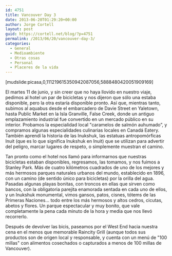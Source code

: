 ```yaml
---
id: 4751
title: Vancouver Day 3
date: 2013-06-20T01:29:20+00:00
author: Jorge Cortell
layout: post
guid: https://cortell.net/blog/?p=4751
permalink: /2013/06/20/vancouver-day-3/
categories:
  - General
  - Medioambiente
  - Otras cosas
  - Personal
  - Placeres de la vida
---
```

[mudslide:picasa,0,111219615350942087056,5888480420051909169]

El martes 11 de junio, y sin creer que no haya llovido en nuestro viaje, pedimos al hotel un par de bicicletas y nos dijeron que sólo una estaba disponible, pero la otra estaría disponible pronto. Así que, mientras tanto, subimos al aquabus desde el embarcadero de Davie Street en Yaletown, hasta Public Market en la Isla Granville, False Creek, donde un antiguo emplazamiento industrial fue convertido en un mercado público en su interior. Probamos la especialidad local "caramelos de salmón auhumado”, y compramos algunas especialidades culinarias locales en Canadá Eatery. También aprendí la historia de las Inukshuk, las estatuas antropomórficas Inuit (que es lo que significa Inukshuk en Inuit) que se utilizan para advertir del peligro, marcar lugares de respeto, o simplemente muestran el camino.

Tan pronto como el hotel nos llamó para informarnos que nuestras bicicletas estaban disponibles, regresamos, las tomamos, y nos fuimos a Stanley Park. Más de cuatro kilómetros cuadrados de uno de los mejores y más hermosos parques naturales urbanos del mundo, establecido en 1896, con un camino (de sentido único para bicicletas) por la orilla del agua. Pasadas algunas playas bonitas, con troncos en ellas que sirven como bancos, con la obligatoria parejita enamorada sentada en cada uno de ellos, y un Inukshuk monumental, vimos gansos, patos, cisnes, tótems de las Primeras Naciones... todo entre los más hermosos y altos cedros, cicutas, abetos y flores. Un parque espectacular y muy bonito, que vale completamente la pena cada minuto de la hora y media que nos llevó recorrerlo.

Después de devolver las bicis, paseamos por el West End hacia nuestra cena en el menos que memorable Raincity Grill (aunque todos sus productos son de origen local y responsable, y cuenta con un menú de "100 millas" con alimentos cosechados o capturados a menos de 100 millas de Vancouver).